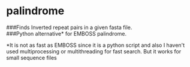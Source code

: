 # palindrome

###Finds Inverted repeat pairs in a given fasta file.<br>
###Python alternative* for EMBOSS palindrome.

*It is not as fast as EMBOSS since it is a python script and also I haven't used multiprocessing or multithreading for fast search. But it works for small sequence files
